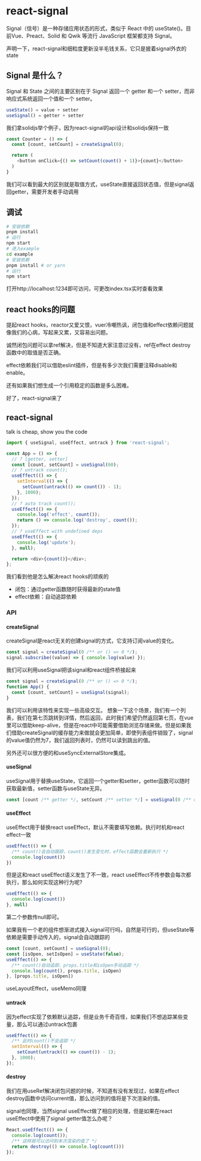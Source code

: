 # react-signal

Signal（信号）是一种存储应用状态的形式，类似于 React 中的 useState()。目前Vue、Preact、Solid 和 Qwik 等流行 JavaScript 框架都支持 Signal。

声明一下，react-signal和细粒度更新没半毛钱关系，它只是披着signal外衣的state

## Signal 是什么？

Signal 和 State 之间的主要区别在于 Signal 返回一个 getter 和一个 setter，而非响应式系统返回一个值和一个 setter。

```typescript
useState() = value + setter
useSignal() = getter + setter
```

我们拿solidjs举个例子，因为react-signal的api设计和solidjs保持一致
```typescript react
const Counter = () => {
  const [count, setCount] = createSignal(0);

  return (
    <button onClick={() => setCount(count() + 1)}>{count}</button>
  )
}
```
我们可以看到最大的区别就是取值方式，useState直接返回状态值，但是signal返回getter，需要开发者手动调用

## 调试

```bash
# 安装依赖
pnpm install
# 运行
npm start
# 进入example
cd example
# 安装依赖
pnpm install # or yarn
# 运行
npm start
```
打开http://localhost:1234即可访问，可更改index.tsx实时查看效果

## react hooks的问题

提起react hooks，reactor又爱又恨，vuer冷嘲热讽，闭包值和effect依赖问题就像我们的心病，写起来又累，又容易出问题。

诚然闭包问题可以拿ref解决，但是不知道大家注意过没有，ref在effect destroy函数中的取值是否正确。

effect依赖我们可以借助eslint插件，但是有多少次我们需要注释disable和enable。

还有如果我们想生成一个引用稳定的函数是多么困难。

好了，react-signal来了

## react-signal

talk is cheap, show you the code
```typescript react
import { useSignal, useEffect, untrack } from 'react-signal';

const App = () => {
  // ? [getter, setter]
  const [count, setCount] = useSignal(60);
  // ? untrack count();
  useEffect(() => {
    setInterval(() => {
      setCount(untrack(() => count()) - 1);
    }, 1000);
  });
  // ? auto track count();
  useEffect(() => {
    console.log('effect', count());
    return () => console.log('destroy', count());
  });
  // ? useEffect with undefined deps
  useEffect(() => {
    console.log('update');
  }, null);

  return <div>{count()}</div>;
};
```
我们看到他是怎么解决react hooks的顽疾的

- 闭包：通过getter函数随时获得最新的state值
- effect依赖：自动追踪依赖

### API

#### createSignal

createSignal是react无关的创建signal的方式，它支持订阅value的变化。
```typescript
const signal = createSignal(0 /** or () => 0 */);
signal.subscribe((value) => { console.log(value) });
```
我们可以利用useSignal把该signal和react组件桥接起来
```typescript
const signal = createSignal(0 /** or () => 0 */);
function App() {
  const [count, setCount] = useSignal(signal);
}
```
我们可以利用该特性来实现一些高级交互。
想象一下这个场景，我们有一个列表，我们在第七页跳转到详情，然后返回，此时我们希望仍然返回第七页，在vue里可以借助keep-alive，但是在react中可能需要借助浏览存储来做。但是如果我们借助createSignal的缓存能力来做就会更加简单，即使列表组件销毁了，signal的value值仍然为7，我们返回列表时，仍然可以读到跳出的值。

另外还可以很方便的和useSyncExternalStore集成。

#### useSignal

useSignal用于替换useState，它返回一个getter和setter，getter函数可以随时获取最新值，setter函数与useState无异。
```typescript
const [count /** getter */, setCount /** setter */] = useSignal(0 /** or () => 0 */);
```

#### useEffect

useEffect用于替换react useEffect，默认不需要填写依赖。执行时机和react effect一致
```typescript
useEffect(() => {
  /** count()会自动跟踪，count()发生变化时，effect函数会重新执行 */
  console.log(count())
})
```
但是这和react useEffect语义发生了不一致，react useEffect不传参数会每次都执行，那么如何实现这种行为呢?
```typescript
useEffect(() => {
  console.log(count())
}, null)
```
第二个参数传null即可。

如果我有一个老的组件想渐进式接入signal可行吗，自然是可行的，但useState等依赖是需要手动传入的，signal会自动跟踪的
```typescript
const [count, setCount] = useSignal(0);
const [isOpen, setIsOpen] = useState(false);
useEffect(() => {
  /** count()自动追踪，props.title和isOpen手动追踪 */
  console.log(count(), props.title, isOpen)
}, [props.title, isOpen])
```
useLayoutEffect，useMemo同理

#### untrack
因为effect实现了依赖默认追踪，但是业务千奇百怪，如果我们不想追踪某些变量，那么可以通过untrack包裹
```typescript
useEffect(() => {
  /** 此时count()不会追踪 */
  setInterval(() => {
    setCount(untrack(() => count()) - 1);
  }, 1000);
});
```
#### destroy
我们在用useRef解决闭包问题的时候，不知道有没有发现过，如果在effect destroy函数中访问current值，那么访问到的值将是下次渲染的值。

signal也同理，当然signal useEffect做了相应的处理，但是如果在react useEffect中使用了signal getter值怎么办呢？
```typescript
React.useEffect(() => {
  console.log(count());
  /** 这样就可以访问到本次渲染的值了 */
  return destroy(() => console.log(count()))
});
```